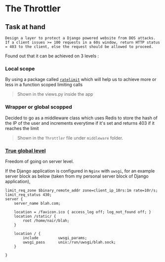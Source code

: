 # The Throttler

## Task at hand

    Design a layer to protect a Django powered website from DOS attacks. If a client issues >= 100 requests in a 60s window, return HTTP status = 403 to the client, else the request should be allowed to proceed.

Found out that it can be achieved on 3 levels :


### Local scope

 By using a package called [`ratelimit`](https://django-ratelimit.readthedocs.io/en/stable/usage.html#) which will help us to achieve more or less in a function scoped limiting calls

 > Shown in the views.py inside the app

 ###  Wrapper or global scopped

 Decided to go as a middleware class which uses Redis to store the hash of the IP of the user and increments everytime if it's set and returns 403 if it reaches the limit

 > Shown in the `Throttler` file under `middleware` folder.

 ### [True global level](https://www.nginx.com/blog/deploying-nginx-plus-as-an-api-gateway-part-2-protecting-backend-services/)

 Freedom of going on server level.

 If the Django application is configured in `Nginx` with `uwsgi`, for an example server block as below (taken from my personal server block of Django application),

```
limit_req_zone $binary_remote_addr zone=client_ip_10rs:1m rate=10r/s;
limit_req_status 430;
server {
    server_name blah.com;

    location = /favicon.ico { access_log off; log_not_found off; }
    location /static/ {
        root /home/nair/blah;
    }

    location / {
        include         uwsgi_params;
        uwsgi_pass      unix:/run/uwsgi/blah.sock;
    }

}
```